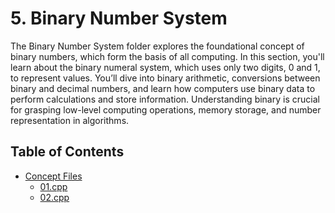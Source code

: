 # 5. Binary Number System

The Binary Number System folder explores the foundational concept of binary numbers, which form the basis of all computing. In this section, you'll learn about the binary numeral system, which uses only two digits, 0 and 1, to represent values. You’ll dive into binary arithmetic, conversions between binary and decimal numbers, and learn how computers use binary data to perform calculations and store information. Understanding binary is crucial for grasping low-level computing operations, memory storage, and number representation in algorithms.

## Table of Contents

- [Concept Files](#concept-files)
  - [01.cpp](https://github.com/GarvitKumar854/Mastering-the-DSA/blob/main/05_Binary_Number_System/01.cpp)
  - [02.cpp](https://github.com/GarvitKumar854/Mastering-the-DSA/blob/main/05_Binary_Number_System/02.2pp)

#